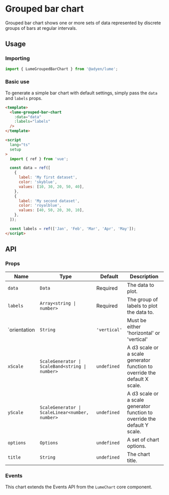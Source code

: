 # Grouped bar chart

Grouped bar chart shows one or more sets of data represented by discrete groups of bars at regular intervals.

## Usage

### Importing

```ts
import { LumeGroupedBarChart } from '@adyen/lume';
```

### Basic use

To generate a simple bar chart with default settings, simply pass the `data` and `labels` props.

```html
<template>
  <lume-grouped-bar-chart
    :data="data"
    :labels="labels"
  />
</template>

<script
  lang="ts"
  setup
>
  import { ref } from 'vue';

  const data = ref([
    {
      label: 'My first dataset',
      color: 'skyblue',
      values: [10, 30, 20, 50, 40],
    },
    {
      label: 'My second dataset',
      color: 'royalblue',
      values: [40, 50, 20, 30, 10],
    },
  ]);

  const labels = ref(['Jan', 'Feb', 'Mar', 'Apr', 'May']);
</script>
```

## API

### Props

| Name         | Type                                            | Default      | Description                                                               |
| ------------ | ----------------------------------------------- | ------------ | ------------------------------------------------------------------------- |
| `data`       | `Data`                                          | Required     | The data to plot.                                                         |
| `labels`     | `Array<string \| number>`                       | Required     | The group of labels to plot the data to.                                  |
| `orientation | `String`                                        | `'vertical'` | Must be either 'horizontal' or 'vertical'                                 |
| `xScale`     | `ScaleGenerator \| ScaleBand<string \| number>` | `undefined`  | A d3 scale or a scale generator function to override the default X scale. |
| `yScale`     | `ScaleGenerator \| ScaleLinear<number, number>` | `undefined`  | A d3 scale or a scale generator function to override the default Y scale. |
| `options`    | `Options`                                       | `undefined`  | A set of chart options.                                                   |
| `title`      | `String`                                        | `undefined`  | The chart title.                                                          |

### Events

This chart extends the Events API from the `LumeChart` core component.
